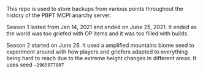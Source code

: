 This repo is used to store backups from various points throughout the history of the PBPT MCPI anarchy server.

Season 1 lasted from Jan 14, 2021 and ended on June 25, 2021. It ended as the world was too griefed with OP items and it was too filled with builds.

Season 2 started on June 26. It used a amplified mountains biome seed to experiment around with how players and griefers adapted to everything being hard to reach due to the extreme height changes in different areas.
It uses seed `-1965077007`